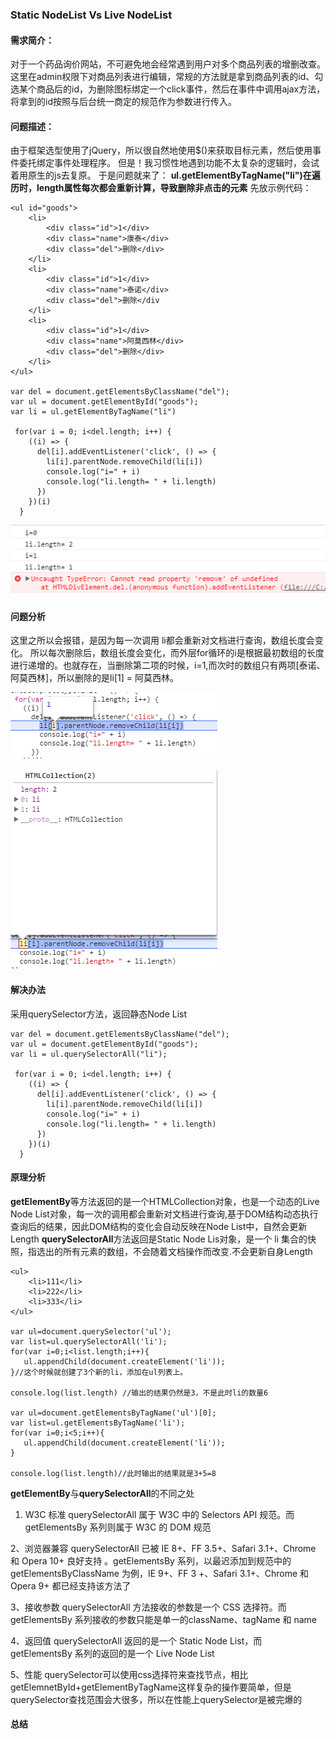 ### Static NodeList  Vs Live NodeList

#### 需求简介：

对于一个药品询价网站，不可避免地会经常遇到用户对多个商品列表的增删改查。这里在admin权限下对商品列表进行编辑，常规的方法就是拿到商品列表的id、勾选某个商品后的id，为删除图标绑定一个click事件，然后在事件中调用ajax方法，将拿到的id按照与后台统一商定的规范作为参数进行传入。

#### 问题描述：

由于框架选型使用了jQuery，所以很自然地使用$()来获取目标元素，然后使用事件委托绑定事件处理程序。
但是！我习惯性地遇到功能不太复杂的逻辑时，会试着用原生的js去复原。
于是问题就来了： **ul.getElementByTagName("li")在遍历时，length属性每次都会重新计算，导致删除非点击的元素**
先放示例代码：
````
<ul id="goods">
    <li>
        <div class="id">1</div>
        <div class="name">康泰</div>
        <div class="del">删除</div>
    </li>
    <li>
        <div class="id">1</div>
        <div class="name">泰诺</div>        
        <div class="del">删除</div
    </li>
    <li>
        <div class="id">1</div>
        <div class="name">阿莫西林</div>   
        <div class="del">删除</div>
    </li>
</ul>

var del = document.getElementsByClassName("del");
var ul = document.getElementById("goods");
var li = ul.getElementByTagName("li")

 for(var i = 0; i<del.length; i++) {
    ((i) => {
      del[i].addEventListener('click', () => {
        li[i].parentNode.removeChild(li[i])
        console.log("i=" + i)
        console.log("li.length= " + li.length)
      })
    })(i)
  }
````
![](/实习总结/imgs/static-1.jpg)

#### 问题分析
这里之所以会报错，是因为每一次调用 li都会重新对文档进行查询，数组长度会变化。
所以每次删除后，数组长度会变化，而外层for循环的i是根据最初数组的长度进行递增的。也就存在，当删除第二项的时候，i=1,而次时的数组只有两项[泰诺、阿莫西林]，所以删除的是li[1] = 阿莫西林。

![](/实习总结/imgs/static-2.jpg)

![](/实习总结/imgs/static-3.jpg)

#### 解决办法
采用querySelector方法，返回静态Node List
````
var del = document.getElementsByClassName("del");
var ul = document.getElementById("goods");
var li = ul.querySelectorAll("li");

 for(var i = 0; i<del.length; i++) {
    ((i) => {
      del[i].addEventListener('click', () => {
        li[i].parentNode.removeChild(li[i])
        console.log("i=" + i)
        console.log("li.length= " + li.length)
      })
    })(i)
  }
````

#### 原理分析
**getElementBy**等方法返回的是一个HTMLCollection对象，也是一个动态的Live Node List对象，每一次的调用都会重新对文档进行查询,基于DOM结构动态执行查询后的结果，因此DOM结构的变化会自动反映在Node List中，自然会更新Length
**querySelectorAll**方法返回是Static Node Lis对象，是一个 li 集合的快照，指选出的所有元素的数组，不会随着文档操作而改变.不会更新自身Length

````
<ul>
    <li>111</li>
    <li>222</li> 
    <li>333</li> 
</ul>

var ul=document.querySelector('ul');
var list=ul.querySelectorAll('li'); 
for(var i=0;i<list.length;i++){ 
   ul.appendChild(document.createElement('li'));
}//这个时候就创建了3个新的li，添加在ul列表上。
 
console.log(list.length) //输出的结果仍然是3，不是此时li的数量6

var ul=document.getElementsByTagName('ul')[0];
var list=ul.getElementsByTagName('li');
for(var i=0;i<5;i++){ 
   ul.appendChild(document.createElement('li'));
} 

console.log(list.length)//此时输出的结果就是3+5=8
````
**getElementBy**与**querySelectorAll**的不同之处
1. W3C 标准
querySelectorAll 属于 W3C 中的 Selectors API 规范。而 getElementsBy 系列则属于 W3C 的 DOM 规范 

2、浏览器兼容
querySelectorAll 已被 IE 8+、FF 3.5+、Safari 3.1+、Chrome 和 Opera 10+ 良好支持 。getElementsBy 系列，以最迟添加到规范中的 getElementsByClassName 为例，IE 9+、FF 3 +、Safari 3.1+、Chrome 和 Opera 9+ 都已经支持该方法了

3、接收参数
querySelectorAll 方法接收的参数是一个 CSS 选择符。而 getElementsBy 系列接收的参数只能是单一的className、tagName 和 name

4、返回值
querySelectorAll 返回的是一个 Static Node List，而 getElementsBy 系列的返回的是一个 Live Node List

5、性能
querySelector可以使用css选择符来查找节点，相比getElemnetById+getElementByTagName这样复杂的操作要简单，但是querySelector查找范围会大很多，所以在性能上querySelector是被完爆的

#### 总结
